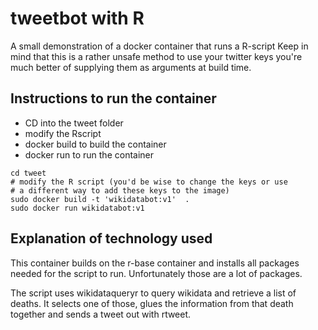 # tweetbot with R

A small demonstration of a docker container that runs a R-script
Keep in mind that this is a rather unsafe method to use your twitter keys
you're much better of supplying them as arguments at build time. 


## Instructions to run the container

- CD into the tweet folder 
- modify the Rscript
- docker build to build the container
- docker run to run the container

```
cd tweet
# modify the R script (you'd be wise to change the keys or use 
# a different way to add these keys to the image)
sudo docker build -t 'wikidatabot:v1'  .
sudo docker run wikidatabot:v1
```

## Explanation of technology used
This container builds on the r-base container and installs all packages needed
for the script to run. Unfortunately those are a lot of packages. 

The script uses wikidataqueryr to query wikidata and retrieve a list of deaths.
It selects one of those, glues the information from that death together and 
sends a tweet out with rtweet.

